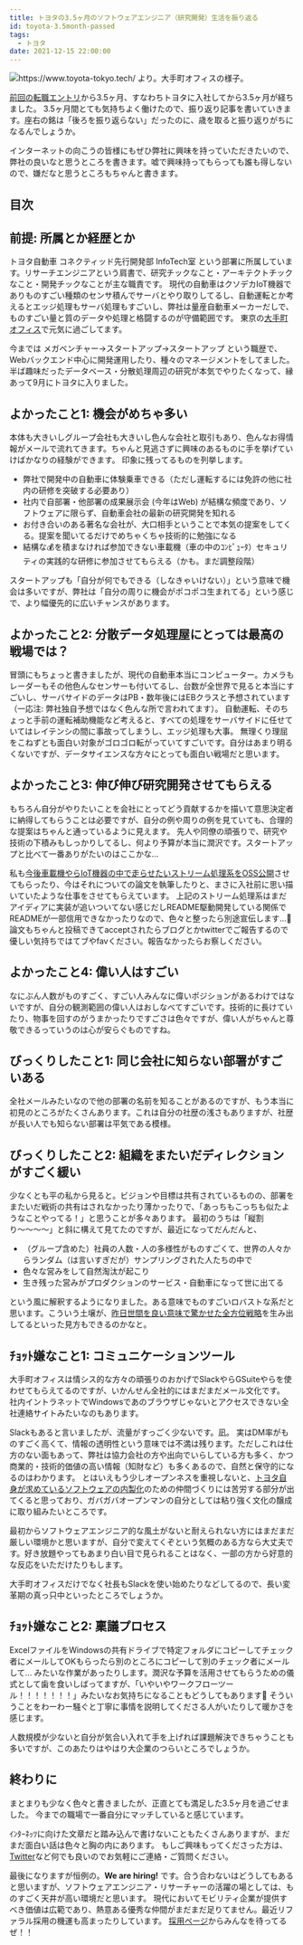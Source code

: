 ```yaml
---
title: トヨタの3.5ヶ月のソフトウェアエンジニア（研究開発）生活を振り返る
id: toyota-3.5month-passed
tags:
  - トヨタ
date: 2021-12-15 22:00:00
---
```


<img src="https://www.toyota-tokyo.tech/images/content/home/mv01.jpg" alt="https://www.toyota-tokyo.tech/ より。大手町オフィスの様子。" width="auto" height="auto">

[前回の転職エントリ](https://laysakura.github.io/2021/09/01/joined-toyota/)から3.5ヶ月、すなわちトヨタに入社してから3.5ヶ月が経ちました。
3.5ヶ月間とても気持ちよく働けたので、振り返り記事を書いていきます。座右の銘は「後ろを振り返らない」だったのに、歳を取ると振り返りがちになるんでしょうか。

インターネットの向こうの皆様にもぜひ弊社に興味を持っていただきたいので、弊社の良いなと思うところを書きます。嘘で興味持ってもらっても誰も得しないので、嫌だなと思うところもちゃんと書きます。

<!-- more -->

## 目次
<!-- toc -->

## 前提: 所属とか経歴とか

トヨタ自動車 コネクティッド先行開発部 InfoTech室 という部署に所属しています。リサーチエンジニアという肩書で、研究チックなこと・アーキテクトチックなこと・開発チックなことが主な職責です。
現代の自動車はクソデカIoT機器でありものすごい種類のセンサ積んでサーバとやり取りしてるし、自動運転とか考えるとエッジ処理もサーバ処理もすごいし、弊社は量産自動車メーカーだしで、ものすごい量と質のデータや処理と格闘するのが守備範囲です。
東京の[大手町オフィス](https://www.toyota-tokyo.tech/)で元気に過ごしてます。

今までは メガベンチャー→スタートアップ→スタートアップ という職歴で、Webバックエンド中心に開発運用したり、種々のマネージメントをしてました。
半ば趣味だったデータベース・分散処理周辺の研究が本気でやりたくなって、縁あって9月にトヨタに入りました。

## よかったこと1: 機会がめちゃ多い

本体も大きいしグループ会社も大きいし色んな会社と取引もあり、色んなお得情報がメールで流れてきます。ちゃんと見逃さずに興味のあるものに手を挙げていけばかなりの経験ができます。
印象に残ってるものを列挙します。

- 弊社で開発中の自動車に体験乗車できる（ただし運転するには免許の他に社内の研修を突破する必要あり）
- 社内で自部署・他部署の成果展示会 (今年はWeb) が結構な頻度であり、ソフトウェアに限らず、自動車会社の最新の研究開発を知れる
- お付き合いのある著名な会社が、大口相手ということで本気の提案をしてくる。提案を聞いてるだけでめちゃくちゃ技術的に勉強になる
- 結構な💰を積まなければ参加できない車載機（車の中のｺﾝﾋﾟｭｰﾀ）セキュリティの実践的な研修に参加させてもらえる（かも。まだ調整段階）

スタートアップも「自分が何でもできる（しなきゃいけない）」という意味で機会は多いですが、弊社は「自分の周りに機会がポコポコ生まれてる」という感じで、より幅優先的に広いチャンスがあります。

## よかったこと2: 分散データ処理屋にとっては最高の戦場では？

冒頭にもちょっと書きましたが、現代の自動車本当にコンピューター。カメラもレーダーもその他色んなセンサーも付いてるし、台数が全世界で見ると本当にすごいし、サーバサイドのデータはPB・数年後にはEBクラスと予想されています（一応注: 弊社独自予想ではなく色んな所で言われてます）。
自動運転、そのちょっと手前の運転補助機能など考えると、すべての処理をサーバサイドに任せていてはレイテンシの間に事故ってしまうし、エッジ処理も大事。
無理くり理屈をこねずとも面白い対象がゴロゴロ転がっていてすごいです。自分はあまり明るくないですが、データサイエンスな方々にとっても面白い戦場だと思います。

## よかったこと3: 伸び伸び研究開発させてもらえる

もちろん自分がやりたいことを会社にとってどう貢献するかを描いて意思決定者に納得してもらうことは必要ですが、自分の例や周りの例を見ていても、合理的な提案はちゃんと通っているように見えます。
先人や同僚の頑張りで、研究や技術の下積みもしっかりしてるし、何より予算が本当に潤沢です。スタートアップと比べて一番ありがたいのはここかな...

私も[今後車載機やらIoT機器の中で走らせたいストリーム処理系をOSS公開](https://github.com/SpringQL/SpringQL)させてもらったり、今はそれについての論文を執筆したりと、まさに入社前に思い描いていたような仕事をさせてもらえています。
上記のストリーム処理系はまだアイディアに実装が追いついてない感じだしREADME駆動開発している関係でREADMEが一部信用できなかったりなので、色々と整ったら別途宣伝します...💪
論文もちゃんと投稿できてacceptされたらブログとかtwitterでご報告するので優しい気持ちではてブやfavください。報告なかったらお察しください。

## よかったこと4: 偉い人はすごい

なにぶん人数がものすごく、すごい人みんなに偉いポジションがあるわけではないですが、自分の観測範囲の偉い人はおしなべてすごいです。技術的に長けていたり、物事を回すのがうまかったりですごさは色々ですが、偉い人がちゃんと尊敬できるっていうのは心が安らぐものですね。

## びっくりしたこと1: 同じ会社に知らない部署がすごいある

全社メールみたいなので他の部署の名前を知ることがあるのですが、もう本当に初見のところがたくさんあります。これは自分の社歴の浅さもありますが、社歴が長い人でも知らない部署は平気である模様。

## びっくりしたこと2: 組織をまたいだディレクションがすごく緩い

少なくとも平の私から見ると。ビジョンや目標は共有されているものの、部署をまたいだ戦術の共有はされなかったり薄かったりで、「あっちもこっちも似たようなことやってる！」と思うことが多々あります。
最初のうちは「縦割り〜〜〜〜」と斜に構えて見てたのですが、最近になってだんだんと、

- （グループ含めた）社員の人数・人の多様性がものすごくて、世界の人々からランダム（は言いすぎだが）サンプリングされた人たちの中で
- 色々な営みをして自然淘汰が起こり
- 生き残った営みがプロダクションのサービス・自動車になって世に出てる

という風に解釈するようになりました。ある意味でものすごいロバストな系だと思います。こういう土壌が、[昨日世間を良い意味で驚かせた全方位戦略](https://news.yahoo.co.jp/articles/5bd9f3dd52555a75feeacdb3294d04a60c231ecf)を生み出してるといった見方もできるのかなと。

## ﾁｮｯﾄ嫌なこと1: コミュニケーションツール

大手町オフィスは情シス的な方々の頑張りのおかげでSlackやらGSuiteやらを使わせてもらえてるのですが、いかんせん全社的にはまだまだメール文化です。
社内イントラネットでWindowsであのブラウザじゃないとアクセスできない全社連絡サイトみたいなのもあります。

Slackもあると言いましたが、流量がすっごく少ないです。凪。
実はDM率がものすごく高くて、情報の透明性という意味では不満は残ります。ただしこれは仕方のない面もあって、弊社は協力会社の方や出向でいらしている方も多く、かつ商業的・技術的価値の高い情報（知財など）も多くあるので、自然と保守的になるのはわかります。
とはいえもう少しオープンネスを重視しないと、[トヨタ自身が求めているソフトウェアの内製化](https://toyotatimes.jp/insidetoyota/170.html)のための仲間づくりには苦労する部分が出てくると思っており、ガバガバオープンマンの自分としては粘り強く文化の醸成に取り組みたいところです。

最初からソフトウェアエンジニア的な風土がないと耐えられない方にはまだまだ厳しい環境かと思いますが、自分で変えてくぞという気概のある方なら大丈夫です。好き放題やってもあまり白い目で見られることはなく、一部の方から好意的な反応をいただけたりもします。

大手町オフィスだけでなく社長もSlackを使い始めたりなどしてるので、長い変革期の真っ只中といったところでしょうか。

## ﾁｮｯﾄ嫌なこと2: 稟議プロセス

ExcelファイルをWindowsの共有ドライブで特定フォルダにコピーしてチェック者にメールしてOKもらったら別のところにコピーして別のチェック者にメールして...
みたいな作業があったりします。潤沢な予算を活用させてもらうための儀式として歯を食いしばってますが、「いやいやワークフローツール！！！！！！！」みたいなお気持ちになることもどうしてもあります🥺
そういうことをわーわー騒ぐと丁寧に事情を説明してくださる人がいたりして暖かさを感じます。

人数規模が少ないと自分が気合い入れて手を上げれば課題解決できちゃうことも多いですが、このあたりはやはり大企業のつらいところでしょうか。

## 終わりに

まとまりも少なく色々と書きましたが、正直とても満足した3.5ヶ月を過ごせました。
今までの職場で一番自分にマッチしていると感じています。

ｲﾝﾀｰﾈｯﾂに向けた文章だと踏み込んで書けないこともたくさんありますが、まだまだ面白い話は色々と胸の内にあります。
もしご興味もってくださった方は、[Twitter](https://twitter.com/laysakura)など何でも良いのでお気軽にご連絡・ご質問ください。

最後になりますが恒例の。**We are hiring!** です。合う合わないはどうしてもあると思いますが、ソフトウェアエンジニア・リサーチャーの活躍の場としては、ものすごく天井が高い環境だと思います。
現代においてモビリティ企業が提供すべき価値は広範であり、熱意ある優秀な仲間がまだまだ足りてません。最近リファラル採用の機運も高まったりしています。
[採用ページ](https://www.toyota-tokyo.tech/careers/)からみんなを待ってるぜ！！

